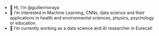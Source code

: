 - 👋 Hi, I’m @guillermoraya
- 👀 I’m interested in Machine Learning, CNNs, data science and their applications in health and environmental sciences, physics, psychology or education.
- 🌱 I’m currently working as a data science and AI researcher in Eurecat!

<!---
guillermoraya/guillermoraya is a ✨ special ✨ repository because its `README.md` (this file) appears on your GitHub profile.
You can click the Preview link to take a look at your changes.
--->
